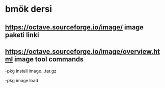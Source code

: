 # bmök dersi
## https://octave.sourceforge.io/image/ image paketi linki
## https://octave.sourceforge.io/image/overview.html image tool commands

-pkg install image...tar.gz

-pkg image load
